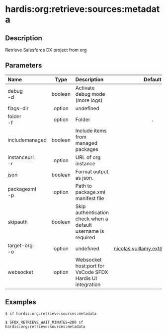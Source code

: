 <!-- This file has been generated with command 'sf hardis:doc:plugin:generate'. Please do not update it manually or it may be overwritten -->
# hardis:org:retrieve:sources:metadata

## Description

Retrieve Salesforce DX project from org

## Parameters

|Name|Type|Description|Default|Required|Options|
|:---|:--:|:----------|:-----:|:------:|:-----:|
|debug<br/>-d|boolean|Activate debug mode (more logs)||||
|flags-dir|option|undefined||||
|folder<br/>-f|option|Folder|.|||
|includemanaged|boolean|Include items from managed packages||||
|instanceurl<br/>-r|option|URL of org instance||||
|json|boolean|Format output as json.||||
|packagexml<br/>-p|option|Path to package.xml manifest file||||
|skipauth|boolean|Skip authentication check when a default username is required||||
|target-org<br/>-o|option|undefined|nicolas.vuillamy.ext@vusion.com|||
|websocket|option|Websocket host:port for VsCode SFDX Hardis UI integration||||

## Examples

```shell
$ sf hardis:org:retrieve:sources:metadata
```

```shell
$ SFDX_RETRIEVE_WAIT_MINUTES=200 sf hardis:org:retrieve:sources:metadata
```


